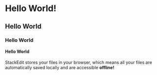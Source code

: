 # Hello World!
## Hello World
### Hello World
#### Hello World
StackEdit stores your files in your browser, which means all your files are automatically saved locally and are accessible **offline!**
